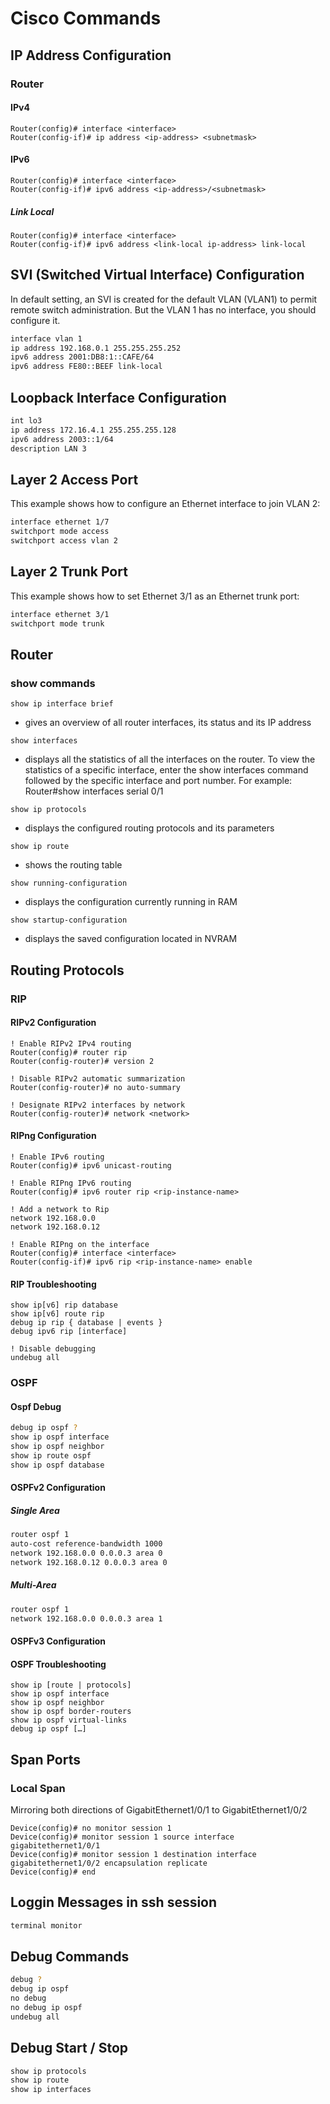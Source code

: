 # Cisco Commands

## IP Address Configuration
### Router
#### IPv4
```
Router(config)# interface <interface>
Router(config-if)# ip address <ip-address> <subnetmask>
```
#### IPv6
```
Router(config)# interface <interface>
Router(config-if)# ipv6 address <ip-address>/<subnetmask>
```
##### Link Local
```
Router(config)# interface <interface>
Router(config-if)# ipv6 address <link-local ip-address> link-local
```
## SVI (Switched Virtual Interface) Configuration

In default setting, an SVI is created for the default VLAN  (VLAN1) to permit remote switch administration. But the VLAN 1 has no interface, you should configure it.

```bash
interface vlan 1
ip address 192.168.0.1 255.255.255.252
ipv6 address 2001:DB8:1::CAFE/64
ipv6 address FE80::BEEF link-local
```

## Loopback Interface Configuration

```bash
int lo3
ip address 172.16.4.1 255.255.255.128
ipv6 address 2003::1/64
description LAN 3
```

## Layer 2 Access Port

This example shows how to configure an Ethernet interface to join VLAN 2:

```bash
interface ethernet 1/7
switchport mode access
switchport access vlan 2
```

## Layer 2 Trunk Port

This example shows how to set Ethernet 3/1 as an Ethernet trunk port:

```bash
interface ethernet 3/1     
switchport mode trunk     
```

## Router

### show commands
`show ip interface brief`
- gives an overview of all router interfaces, its status and its IP address

`show interfaces`
- displays all the statistics of all the interfaces on the router. To view the statistics of a specific interface, enter the show interfaces command followed by the specific interface and port number. For example: Router#show interfaces serial 0/1

`show ip protocols`
- displays the configured routing protocols and its parameters

`show ip route`
- shows the routing table

`show running-configuration`
- displays the configuration currently running in RAM 

`show startup-configuration`
- displays the saved configuration located in NVRAM

## Routing Protocols
### RIP
#### RIPv2 Configuration
```
! Enable RIPv2 IPv4 routing
Router(config)# router rip
Router(config-router)# version 2

! Disable RIPv2 automatic summarization
Router(config-router)# no auto-summary

! Designate RIPv2 interfaces by network
Router(config-router)# network <network>
```

#### RIPng Configuration
```
! Enable IPv6 routing
Router(config)# ipv6 unicast-routing

! Enable RIPng IPv6 routing
Router(config)# ipv6 router rip <rip-instance-name>

! Add a network to Rip
network 192.168.0.0
network 192.168.0.12

! Enable RIPng on the interface
Router(config)# interface <interface>
Router(config-if)# ipv6 rip <rip-instance-name> enable
```

#### RIP Troubleshooting
```
show ip[v6] rip database
show ip[v6] route rip
debug ip rip { database | events }
debug ipv6 rip [interface]

! Disable debugging
undebug all
```

### OSPF
#### Ospf Debug
```bash
debug ip ospf ?
show ip ospf interface
show ip ospf neighbor
show ip route ospf
show ip ospf database
```
#### OSPFv2 Configuration
##### Single Area

```bash
router ospf 1
auto-cost reference-bandwidth 1000 
network 192.168.0.0 0.0.0.3 area 0
network 192.168.0.12 0.0.0.3 area 0
```

##### Multi-Area

```bash
router ospf 1
network 192.168.0.0 0.0.0.3 area 1
```

#### OSPFv3 Configuration

#### OSPF Troubleshooting
```
show ip [route | protocols]
show ip ospf interface
show ip ospf neighbor
show ip ospf border-routers
show ip ospf virtual-links
debug ip ospf […]
```

## Span Ports

### Local Span

Mirroring both directions of GigabitEthernet1/0/1 to GigabitEthernet1/0/2
```
Device(config)# no monitor session 1
Device(config)# monitor session 1 source interface gigabitethernet1/0/1
Device(config)# monitor session 1 destination interface gigabitethernet1/0/2 encapsulation replicate
Device(config)# end
```
## Loggin Messages in ssh session
```bash
terminal monitor
```
## Debug Commands

```bash
debug ?
debug ip ospf 
no debug
no debug ip ospf
undebug all
```

## Debug Start / Stop

```bash
show ip protocols
show ip route
show ip interfaces
```